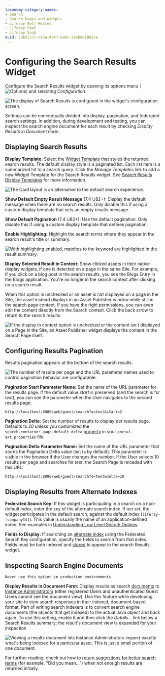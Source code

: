```yaml
---
taxonomy-category-names:
- Search
- Search Pages and Widgets
- Liferay Self-Hosted
- Liferay PaaS
- Liferay SaaS
uuid: 23655577-c85a-49c7-8a0c-3a6beb1803ce
---
```

# Configuring the Search Results Widget

Configure the Search Results widget by opening its options menu (![Options](../../../images/icon-app-options.png)) and selecting *Configuration*. 

![The display of Search Results is configured in the widget's configuration screen.](./configuring-the-search-results-widget/images/02.png)

Settings can be conceptually divided into display, pagination, and federated search settings. In addition, during development and testing, you can inspect the search engine document for each result by checking _Display Results in Document Form_.

## Displaying Search Results

**Display Template:** Select the [Widget Template](./../../../site-building/displaying-content/additional-content-display-options/styling-widgets-with-widget-templates.md) that styles the returned search results. The default display style is a paginated list. Each list item is a summarized hit to a search query. Click the _Manage Templates_ link to add a new Widget Template for the Search Results widget. See [Search Results Display Templates](./search-result-display-templates.md) for more information.

![The Card layout is an alternative to the default search experience. ](./configuring-the-search-results-widget/images/01.png)

**Show Default Empty Result Message** (7.4 U82+): Display the default message when there are no search results. Only disable this if using a custom display template that sets an empty results message.

**Show Default Pagination** (7.4 U82+): Use the default pagination. Only disable this if using a custom display template that defines pagination.

**Enable Highlighting:** Highlight the search terms where they appear in the search result's title or summary.

![With highlighting enabled, matches to the keyword are highlighted in the result summary.](./configuring-the-search-results-widget/images/03.png)

**Display Selected Result in Context:** Show clicked assets in their native display widgets, if one is detected on a page in the same Site. For example, if you click on a blog post in the search results, you see the Blogs Entry in the Blogs application. You're no longer in the search context after clicking on a search result.

When this option is unchecked or an asset is not displayed on a page in the Site, the asset instead displays in an Asset Publisher window while still in the search page context. If you have the right permissions, you can even edit the content directly from the Search context. Click the back arrow to return to the search results.

![If the display in context option is unchecked or the content isn't displayed on a Page in the Site, an Asset Publisher widget displays the content in the Search Page itself.](./configuring-the-search-results-widget/images/04.png)

## Configuring Results Pagination

Results pagination appears at the bottom of the search results: 

![The number of results per page and the URL parameter names used to control pagination behavior are configurable.](./configuring-the-search-results-widget/images/06.png)

**Pagination Start Parameter Name:** Set the name of the URL parameter for the results page. If the default value *start* is preserved (and the search is for *test*), you can see the parameter when the User navigates to the second results page:

```
http://localhost:8080/web/guest/search?q=test&start=2
```

**Pagination Delta:** Set the number of results to display per results page. Defaults to *20* unless you customized the `search.container.page.default.delta` [property](https://learn.liferay.com/reference/latest/en/dxp/propertiesdoc/portal.properties.html#Search%20Container) in your `portal-ext.properties` file.

**Pagination Delta Parameter Name:** Set the name of the URL parameter that stores the Pagination Delta value (`delta` by default). This parameter is visible in the browser if the User changes the number. If the User selects 10 results per page and searches for *test*, the Search Page is reloaded with this URL:

```
http://localhost:8080/web/guest/search?q=test&delta=10
```

## Displaying Results from Alternate Indexes

**Federated Search Key:** If this widget is participating in a search on a non-default index, enter the key of the alternate search index. If not set, the widget participates in the default search, against the default index (`liferay-[companyId]`). This value is usually the name of an application-defined index. See examples in [Understanding Low Level Search Options](understanding-low-level-search-options.md).

**Fields to Display:** If searching an [alternate index](./understanding-low-level-search-options.md) using the Federated Search Key configuration, specify the fields to search from that index. Fields must be both indexed and [stored](https://www.elastic.co/guide/en/elasticsearch/reference/8.8/mapping-store.html) to appear in the search Results widget.

## Inspecting Search Engine Documents

```{warning}
Never use this option in production environments. 
```

**Display Results in Document Form:** Display results as search [documents](../../developer-guide.md) to [Instance Administrators](../../../users-and-permissions/roles-and-permissions/understanding-roles-and-permissions.md) (other registered Users and unauthenticated Guest Users cannot see the document view). Use this feature while developing your site to view search responses in their indexed, document-based format. Part of writing search indexers is to convert search engine documents (the objects that get indexed) to the actual Java object and back again. To use this setting, enable it and then click the *Details...* link below a Search Results summary: the result's document view is expanded for your inspection.

![Viewing a results document lets Instance Administrators inspect exactly what's being indexed for a particular asset. This is just a small portion of one document.](./configuring-the-search-results-widget/images/05.png)

For further reading, check out how to [return suggestions for better search terms](./enabling-search-suggestions.md) (for example, "Did you mean...") when not enough results are returned initially.
